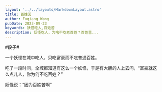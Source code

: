 ```yaml
---
layout: '../../layouts/MarkdownLayout.astro'
title: 百姓苦
author: Fuqiang Wang
pubDate: 2023-09-23
keywords: 妖怪吃人,百姓苦
description: 妖怪吃人，为啥不吃老百姓？百姓苦...
---
```



\#段子#

一个妖怪在城中吃人，只吃富豪而不吃普通百姓。

吃了一段时间，全城都知道有这么一个妖怪，于是有大胆的人上去问，“富豪就这么点儿人，你为何不吃百姓？”

妖怪说：“因为百姓苦啊”
